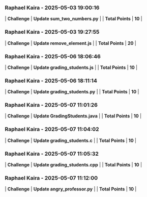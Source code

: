 ### Raphael Kaira - 2025-05-03 19:00:16
| **Challenge** | **Update sum_two_numbers.py** |
| **Total Points** | **10** |

### Raphael Kaira - 2025-05-03 19:27:55
| **Challenge** | **Update remove_element.js** |
| **Total Points** | **20** |

### Raphael Kaira - 2025-05-06 18:06:46
| **Challenge** | **Update grading_students.js** |
| **Total Points** | **10** |

### Raphael Kaira - 2025-05-06 18:11:14
| **Challenge** | **Update grading_students.py** |
| **Total Points** | **10** |

### Raphael Kaira - 2025-05-07 11:01:26
| **Challenge** | **Update GradingStudents.java** |
| **Total Points** | **10** |

### Raphael Kaira - 2025-05-07 11:04:02
| **Challenge** | **Update grading_students.c** |
| **Total Points** | **10** |

### Raphael Kaira - 2025-05-07 11:05:32
| **Challenge** | **Update grading_students.cpp** |
| **Total Points** | **10** |

### Raphael Kaira - 2025-05-07 11:12:00
| **Challenge** | **Update angry_professor.py** |
| **Total Points** | **10** |

